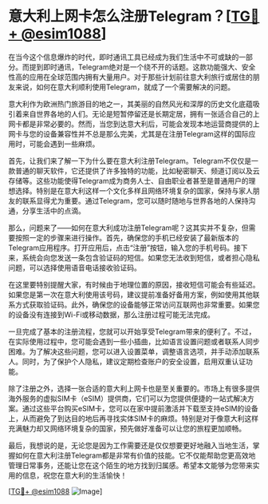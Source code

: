 # 意大利上网卡怎么注册Telegram？[[TG💪+ @esim1088](https://t.me/s/esim1088)]

在当今这个信息爆炸的时代，即时通讯工具已经成为我们生活中不可或缺的一部分。而提到即时通讯，Telegram绝对是一个绕不开的话题。这款功能强大、安全性高的应用在全球范围内拥有大量用户。对于那些计划前往意大利旅行或居住的朋友来说，如何在意大利顺利使用Telegram，就成了一个需要解决的问题。

意大利作为欧洲热门旅游目的地之一，其美丽的自然风光和深厚的历史文化底蕴吸引着来自世界各地的人们。无论是短暂停留还是长期定居，拥有一张适合自己的上网卡都是非常必要的。然而，当您到达意大利后，可能会发现本地运营商提供的上网卡与您的设备兼容性并不总是那么完美，尤其是在注册Telegram这样的国际应用时，可能会遇到一些麻烦。

首先，让我们来了解一下为什么要在意大利注册Telegram。Telegram不仅仅是一款普通的聊天软件，它还提供了许多独特的功能，比如秘密聊天、频道订阅以及云存储等。这些功能使得Telegram成为商务人士、自由职业者甚至是普通用户的理想选择。特别是在意大利这样一个文化多样且网络环境复杂的国家，保持与家人朋友的联系显得尤为重要。通过Telegram，您可以随时随地与世界各地的人保持沟通，分享生活中的点滴。

那么，问题来了——如何在意大利成功注册Telegram呢？这其实并不复杂，但需要按照一定的步骤来进行操作。首先，确保您的手机已经安装了最新版本的Telegram应用程序。打开应用后，点击“注册”按钮，输入您的手机号码。接下来，系统会向您发送一条包含验证码的短信。如果您无法收到短信，或者担心隐私问题，可以选择使用语音电话接收验证码。

在这里要特别提醒大家，有时候由于地理位置的原因，接收短信可能会有些延迟。如果您是第一次在意大利使用该号码，建议提前准备好备用方案，例如使用其他联系方式获取验证码。此外，确保您的设备能够正常访问互联网也非常重要。如果您的设备没有连接到Wi-Fi或移动数据，那么注册过程可能无法完成。

一旦完成了基本的注册流程，您就可以开始享受Telegram带来的便利了。不过，在实际使用过程中，您可能会遇到一些小插曲，比如语言设置问题或者联系人同步困难。为了解决这些问题，您可以进入设置菜单，调整语言选项，并手动添加联系人。同时，为了保护个人隐私，建议定期检查账户的安全设置，启用双重认证功能。

除了注册之外，选择一张合适的意大利上网卡也是至关重要的。市场上有很多提供海外服务的虚拟SIM卡（eSIM）提供商，它们可以为您提供便捷的一站式解决方案。通过这些平台购买eSIM卡，您可以在家中提前激活并下载至支持eSIM的设备上，从而避免了到达目的地后再寻找实体SIM卡的麻烦。特别是对于像意大利这样充满魅力却又网络环境复杂的国家，预先做好准备可以让您的旅程更加顺畅。

最后，我想说的是，无论您是因为工作需要还是仅仅想要更好地融入当地生活，掌握如何在意大利注册Telegram都是非常有价值的技能。它不仅能帮助您更高效地管理日常事务，还能让您在这个陌生的地方找到归属感。希望本文能够为您带来实用的信息，祝您在意大利的生活愉快！

[[TG💪+ @esim1088](https://t.me/s/esim1088) ![Image](https://i.postimg.cc/4NQfJmqS/Snipaste-2025-05-13-00-14-12.png)]